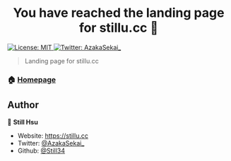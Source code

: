<h1 align="center">You have reached the landing page for stillu.cc 👋</h1>
<p>
  <a href="#" target="_blank">
    <img alt="License: MIT" src="https://img.shields.io/badge/License-MIT-yellow.svg" />
  </a>
  <a href="https://twitter.com/AzakaSekai_" target="_blank">
    <img alt="Twitter: AzakaSekai_" src="https://img.shields.io/twitter/follow/AzakaSekai_.svg?style=social" />
  </a>
</p>

> Landing page for stillu.cc

### 🏠 [Homepage](https://stillu.cc)

## Author

👤 **Still Hsu**

* Website: https://stillu.cc
* Twitter: [@AzakaSekai_](https://twitter.com/AzakaSekai_)
* Github: [@Still34](https://github.com/Still34)

